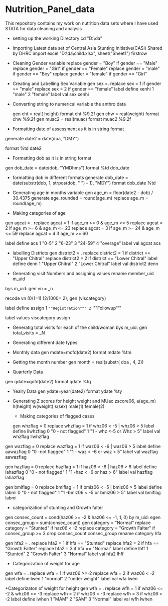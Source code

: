 # Nutrition_Panel_data
This repository contains my work on nutrition data sets where I have used STATA for data cleaning and analysis

* setting up the working Directory
cd "D:\da"


* Importing Latest data set of Central Asia Stunting Initiative(CASI) Shared by DHRC
 import excel "D:\da\child.xlsx", sheet("Sheet1") firstrow

 * Cleaning Gender variable
 replace gender = "Boy" if gender == "Male"
replace gender = "Girl" if gender == "Female"
replace gender = "male" if gender == "Boy"
replace gender = "female" if gender == "Girl"


* Creating and Labelling Sex Variable
gen sex =.
replace sex = 1 if gender == "male"
replace sex = 2 if gender == "female"
label define xenhi 1 "male" 2 "female"
label val sex xenhi


* Converting string to numerical variable the anthro data 
 
  gen cht = real( height)
  format cht %9.2f
gen chw = real(weight)
format chw %9.2f
gen muac2 = real(muac)
format muac2 %9.2f
* Formatting date of assessment as it is in string format
 
generate date2 = date(doa, "DMY")

format %td date2

* Formatting dob as it is in string format
 

gen dob_date = date(dob, "YMDhms")
format %td dob_date

* formatting dob in different formats
generate dob_date = date(substr(dob, 1, strpos(dob, " ") - 1), "MDY")
format dob_date %td


* Generating age in months variable 
gen age_m = floor(date2 - dob) / 30.4375
generate age_rounded = round(age_m)
replace age_m = round(age_m)

* Making categories of age 
 
 gen agcat = .
 replace agcat = 1 if age_m >= 0 & age_m <= 5
 replace agcat = 2 if age_m >= 6 & age_m <= 23
 replace agcat = 3 if age_m >= 24 & age_m <= 59
 replace agcat = 4 if age_m >= 60
 
 label define acs 1 "0-5" 2 "6-23" 3 "24-59" 4 "overage"
 label val agcat acs
 
 * labelling Districts
 gen district2 = .
 replace district2 = 1 if district == "Upper Chitral"
 replace district2 = 2 if district == "Lower Chitral"
 label define denn 1 "Upper Chitral" 2 "Lower Chitral"
 label val district2 denn
 
 
  * Generating visit Numbers and assigning values 
  rename member_uid m_uid

bys m_uid: gen vn = _n

recode vn (0/1=1) (2/1000= 2), gen (viscategory)

label define assign 1 `""Registration""' 2 `""Followup""'

label values viscategory assign

* Generatig total visits for each of the child/woman
 bys m_uid: gen total_visits = _N
 
 * Generating different date types

* Monthly data
gen mdate=mofd(date2)
format mdate %tm

* Getting the month number 
gen month = real(substr( doa , 4, 2))


* Quarterly Data 

gen qdate=qofd(date2)
format qdate %tq


* Yealry Data 
gen ydate=year(date2)
format ydate %ty

* Generating Z scores for height weight and MUac 
  zscore06, a(age_m) h(height) w(weight) s(sex) male(1) female(2)
  
  
   * Making categories of flagged cases 
  
  gen whzflag = 0
replace whzflag = 1 if whz06 < -5 | whz06 > 5
label define llwhzflag 0 "0 - not flagged" 1 "1 - whz <-5 or Whz > 5"
label val whzflag llwhzflag
 
 gen wazflag = 0
replace wazflag = 1 if waz06 < -6 | waz06 > 5
label define aawazflag 0 "0 -not flagged" 1 "1 - waz < -6 or waz > 5"
label val wazflag aawazflag
  
 
 gen hazflag = 0
 replace hazflag = 1 if haz06 < -6 | haz06 > 6
 label define lahazflag 0 "0 - not flagged" 1 "1 -haz < -6 or haz > 6"
 label val hazflag lahazflag
 
 gen bmiflag = 0
 replace bmiflag = 1 if bmiz06 < -5 | bmiz06 > 5
 label define labmi 0 "0 - not flagged" 1 "1 -bmiz06 < -5 or bmiz06 > 5"
 label val bmiflag labmi
 
  * categorization of stunting and Growth falter

gen consec_count = cond(haz06 >= -2 & haz06 <= -1, 1, 0)
by m_uid: egen consec_group = sum(consec_count)
gen category = "Normal"
replace category = "Stunted" if haz06 < -2
replace category = "Growth Falter" if consec_group >= 3
drop consec_count consec_group
rename category hfa
 
 gen hfa2 = .
 replace hfa2 = 1 if hfa == "Stunted"
 replace hfa2 = 2 if hfa == "Growth Falter"
 replace hfa2 = 3 if hfa == "Normal"
 label define lhff 1 "Stunted" 2 "Growth Falter" 3 "Normal"
label val hfa2 lhff

 
 * Categorization of weight for age
 
 gen wfa = .
 replace wfa = 1 if waz06 >=-2
 replace wfa = 2 if waz06 < -2
 label define lwen 1 "normal" 2 "under weight"
 label val wfa lwen
 
 *Categorizaton of weight for height 
 gen wfh = .
 replace wfh = 1 if whz06 <= -2 & whz06 >= -3
 replace wfh = 2 if whz06 < -3
 replace wfh = 3 if whz06 > -2
 label define lwhen 1 "MAM" 2 "SAM" 3 "Normal"
 label val wfh lwhen








